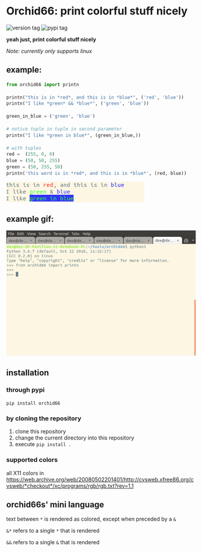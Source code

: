 # Orchid66: print colorful stuff nicely

![version tag](https://img.shields.io/static/v1.svg?label=version&message=1.0.3&color=3596e4)
![pypi tag](https://img.shields.io/static/v1.svg?label=pypi&message=1.0.3&color=87b031&link=https://pypi.org/project/orchid66/1.0.3/)

**yeah just, print colorful stuff nicely**

*Note: currently only supports linux*

## example:

```python
from orchid66 import printn

printn("this is in *red*, and this is in *blue*", ('red', 'blue'))
printn("I like *green* && *blue*", ('green', 'blue'))

green_in_blue = ('green', 'blue')

# notice tuple in tuple in second parameter
printn("I like *green in blue*", (green_in_blue,))

# with tuples
red =  (255, 0, 0)
blue = (50, 50, 255)
green = (50, 255, 50)
printn('this word is in *red*, and this is in *blue*', (red, blue))

```
![example output](exampleoutput.png)

## example gif:
![usage gif](usage_gif.gif)

## installation

### through pypi

`pip install orchid66`

### by cloning the repository
1. clone this repository
2. change the current directory into this repository
3. execute `pip install .`

### supported colors
all X11 colors in https://web.archive.org/web/20080502201401/http://cvsweb.xfree86.org/cvsweb/*checkout*/xc/programs/rgb/rgb.txt?rev=1.1

## orchid66s' mini language
text between `*` is rendered as colored, except when preceded by a `&`

`&*` refers to a single `*` that is rendered

`&&` refers to a single `&` that is rendered
